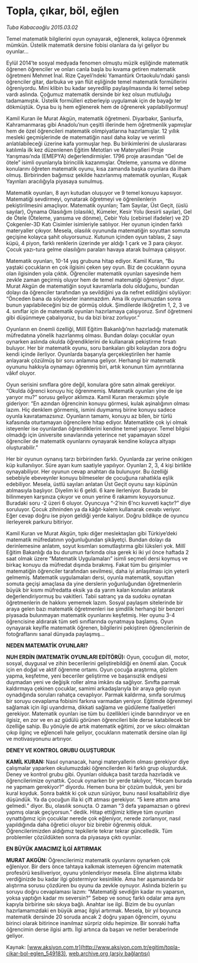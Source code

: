 # Topla, çıkar, böl, eğlen

*Tuba Kabacaoğlu 2015.03.02*

<div class="pNewsDetailMainContent" itemprop="articleBody">
 <p>
  Temel matematik bilgilerini oyun oynayarak, eğlenerek, kolayca öğrenmek mümkün. Üstelik matematik dersine fobisi olanlara da iyi geliyor bu oyunlar...
 </p>
 <p>
  Eylül 2014’te sosyal medyada fenomen olmuştu müzik eşliğinde matematik öğrenen öğrenciler ve onları canla başla bu kıvama getiren matematik öğretmeni Mehmet İnal. Rize Çayeli’ndeki Yamantürk Ortaokulu’ndaki şanslı öğrenciler gitar, darbuka ve yan flüt eşliğinde temel matematik formüllerini öğreniyordu. Mini klibin bu kadar seyredilip paylaşılmasında iki temel sebep vardı aslında. Çoğumuz matematik dersinde bir kez olsun mutluluğu tadamamıştık. Üstelik formülleri ezberleyip uygulamak için de bayağı ter dökmüştük. Oysa bu iş hem eğlenerek hem de öğrenerek yapılabiliyormuş!
 </p>
 <p>
  Kamil Kuran ile Murat Akgün, matematik öğretmeni. Diyarbakır, Şanlıurfa, Kahramanmaraş gibi Anadolu’nun çeşitli illerinde hem öğretmenlik yapmışlar hem de özel öğrencileri matematik olimpiyatlarına hazırlamışlar. 12 yıllık mesleki geçmişlerinde de matematiğin nasıl daha kolay ve verimli anlatılabileceği üzerine kafa yormuşlar hep. Bu birikimlerini de uluslararası katılımla ilk kez düzenlenen Eğitim Metotları ve Materyalleri Proje Yarışması’nda (EMEPYA) değerlendirmişler. 1796 proje arasından “Gel de ötele” isimli oyunlarıyla birincilik kazanmışlar. Öteleme, yansıma ve dönme konularını öğreten matematik oyunu, kısa zamanda başka oyunlara da ilham olmuş. Birbirinden bağımsız şekilde hazırlanmış matematik oyunları, Kuşak Yayınları aracılığıyla piyasaya sunulmuş.
 </p>
 <p>
  Matematik oyunları, 8 ayrı kutudan oluşuyor ve 9 temel konuyu kapsıyor. Matematiği sevdirmeyi, oynatarak öğretmeyi ve öğrenilenlerin pekiştirilmesini amaçlıyor. Matematik oyunları; Tam Sayılar, Üst Geçit, (üslü sayılar), Oynama Olasılığım (olasılık), Kümeler, Kesir Yolu (kesirli sayılar), Gel de Ötele (Öteleme, yansıma ve dönme), Cebir Yolu (cebirsel ifadeler) ve 2D Çokgenler-3D Katı Cisimler isimleriyle satılıyor. Her oyunun içinden farklı materyaller çıkıyor. Mesela, olasılık oyununda matematiğin soyuttan somuta geçişine kolayca şahit oluyorsunuz. Kutunun içinden oyun tablası, 2 sayı küpü, 4 piyon, farklı renklerin üzerinde yer aldığı 1 çark ve 3 para çıkıyor. Çocuk yazı-tura gelme olasılığını paraları havaya atarak bulmaya çalışıyor.
 </p>
 <p>
  Matematik oyunları, 10-14 yaş grubuna hitap ediyor. Kamil Kuran, “Bu yaştaki çocukların en çok ilgisini çeken şey oyun. Biz de çocukların oyuna olan ilgisinden yola çıktık. Öğrenciler matematik oyunları sayesinde hem zevkle zaman geçirmiş oluyor hem de temel matematiği öğreniyor.” diyor. Murat Akgün de matematiğin soyut kavramlarla dolu olduğunu, bundan dolayı da öğrenciler tarafından ya sevildiğini ya da nefret edildiğini söylüyor: “Önceden bana da söyleseler inanmazdım. Ama ilk oyunumuzdan sonra bunun yapılabileceğini biz de görmüş olduk. Şimdilerde ilköğretim 1, 2, 3 ve 4. sınıflar için de matematik oyunları hazırlamaya çalışıyoruz. Sınıf öğretmeni gibi düşünmeye çabalıyoruz, bu da bizi biraz zorluyor.”
 </p>
 <p>
  Oyunların en önemli özelliği, Millî Eğitim Bakanlığı’nın hazırladığı matematik müfredatına yönelik hazırlanmış olması. Bundan dolayı çocuklar oyun oynarken aslında okulda öğrendiklerini de kullanarak pekiştirme fırsatı buluyor. Her bir matematik oyunu, soru bankaları gibi kolaydan zora doğru kendi içinde ilerliyor. Oyunlarda başarıyla gerçekleştirilen her hamle anlayarak çözülmüş bir soru anlamına geliyor. Herhangi bir matematik oyununu hakkıyla oynamayı öğrenmiş biri, artık konunun tüm ayrıntılarına vâkıf oluyor.
 </p>
 <p>
  Oyun serisini sınıflara göre değil, konulara göre satın almak gerekiyor. “Okulda öğrenci konuyu hiç öğrenmemiş. Matematik oyunları yine de işe yarıyor mu?” sorusu geliyor aklımıza. Kamil Kuran merakımızı şöyle gideriyor: “En azından öğrencinin konuyu görmesi, kulak aşinalığının olması lazım. Hiç denklem görmemiş, ismini duymamış birine konuyu sadece oyunla kavratamazsınız. Oyunların tamamı, konuyu az bilen, bir türlü kafasında oturtamayan öğrencilere hitap ediyor. Matematikte çok iyi olmak isteyenler ise oyunlardan öğrendiklerini kendine temel yapıyor. Temel bilgisi olmadığı için üniversite sınavlarında yeterince net yapamayan sözel öğrenciler de matematik oyunlarını oynayarak kendine kolayca altyapı oluşturabilir.”
 </p>
 <p>
  Her bir oyunun oynanış tarzı birbirinden farklı. Oyunlarda zar yerine onikigen küp kullanılıyor. Süre ayarı kum saatiyle yapılıyor. Oyunları 2, 3, 4 kişi birlikte oynayabiliyor. Her oyunun cevap anahtarı da bulunuyor. Bu özelliği sebebiyle ebeveynler konuyu bilmeseler de çocuğuna rahatlıkla eşlik edebiliyor. Mesela, üstlü sayıları anlatan Üst Geçit oyunu sayı küpünün atılmasıyla başlıyor. Diyelim ki 6 geldi. 6 kare ilerleniyor. Burada bir bilinmeyen karşınıza çıkıyor ve onun yerine 6 rakamını koyuyorsunuz. Buradaki soru -2 üzeri 6 oluyor. Oyuncuya “-2’nin 6’ncı kuvveti kaçtır?” diye soruluyor. Çocuk zihninden ya da kâğıt-kalem kullanarak cevabı veriyor. Eğer cevap doğru ise piyon geldiği yerde kalıyor. Doğru bildikçe de oyuncu ilerleyerek parkuru bitiriyor.
 </p>
 <p>
  Kamil Kuran ve Murat Akgün, tıpkı diğer meslektaşları gibi Türkiye’deki matematik müfredatının yoğunluğundan şikâyetçi. Bundan dolayı da derinlemesine anlatım, soyut kısımları somutlaştırma gibi lüksleri yok. Millî Eğitim Bakanlığı da bu durumun farkında olsa gerek ki iki yıl önce haftada 2 saat olmak üzere “Matematik Uygulamaları” isimli seçmeli dersi koymuş ve birkaç konuyu da müfredat dışında bırakmış. Fakat tüm bu girişimler matematiğin öğrenciler tarafından sevilmesi, daha iyi anlaşılması için yeterli gelmemiş. Matematik uygulamaları dersi, oyunla matematik, soyuttan somuta geçişi amaçlasa da yine derslerin yoğunluğundan öğretmenlerin büyük bir kısmı müfredatta eksik ya da yarım kalan konuları anlatarak değerlendiriyormuş bu vakitleri. Tabii satranç ya da sudoku oynatan öğretmenlerin de hakkını yememek lazım. Sosyal paylaşım sitelerinde bir araya gelen bazı matematik öğretmenleri ise şimdilik herhangi bir benzeri piyasada bulunmayan matematik oyunlarını keşfetmiş. Her oyunu 3-4 öğrencisine aldırarak tüm seti sınıflarında oynatmaya başlamış. Oyun oynayarak keyifle matematik öğrenen, bilgilerini pekiştiren öğrencilerinin de fotoğraflarını sanal dünyada paylaşmış…
 </p>
 <p>
  <strong>
   NEDEN MATEMATİK OYUNLARI?
  </strong>
 </p>
 <p>
  <strong>
   NUH ERDİN (MATEMATİK OYUNLARI EDİTÖRÜ):
  </strong>
  Oyun, çocuğun dil, motor, sosyal, duygusal ve zihin becerilerini geliştirebildiği en önemli alan. Çocuk için en doğal ve aktif öğrenme ortamı. Oyun çocuğa araştırma, gözlem yapma, keşfetme, yeni beceriler geliştirme ve başarısızlık endişesi duymadan yeni ve değişik roller alma imkânı da sağlıyor. Sınıfta parmak kaldırmaya çekinen çocuklar, samimi arkadaşlarıyla bir araya gelip oyun oynadığında soruları rahatça cevaplıyor. Parmak kaldırma, sınıfa sorulmuş bir soruyu cevaplama fobisini farkına varmadan yeniyor. Eğitimde öğrenmeyi sağlamak için ilgi uyandırma, dikkati sağlama ve güdüleme faaliyetleri gerekiyor. Matematik oyunları ise tüm bu özellikleri içinde barındırıyor ve en ilgisiz, en zor ve en az güdülü görünen öğrencileri bile derse katabilecek bir özelliğe sahip. Bu yönüyle de artık matematik eğitimi, zor ve sıkıcı olmaktan çıkıp ilginç ve eğlenceli hale geliyor, çocukların matematik dersine olan ilgi ve motivasyonunu artırıyor.
 </p>
 <p>
  <strong>
   DENEY VE KONTROL GRUBU OLUŞTURDUK
  </strong>
 </p>
 <p>
  <strong>
   KAMİL KURAN:
  </strong>
  Nasıl oynanacak, hangi materyallerin olması gerekiyor diye çalışmalar yaparken okulumuzdaki öğrencilerden iki farklı grup oluşturduk. Deney ve kontrol grubu gibi. Oyunları oldukça basit tarzda hazırladık ve öğrencilerimize oynattık. Çocuk oynarken bir yerde takılıyor, “Hocam burada ne yapmam gerekiyor?” diyordu. Hemen buna bir çözüm bulduk, yeni bir kural koyduk. Sonra baktık ki çok uzun sürüyor, bunu nasıl kısaltabiliriz diye düşündük. Ya da çocuğun illa ki çift atması gerekiyor. “5 kere attım ama gelmedi.” diyor. Bu, olasılık sonuçta. O zaman “3 defa yapamazsan o görevi yapmış olarak geçiyorsun.” dedik. Hitap ettiğimiz kitleye tüm oyunları oynattığımız için çocuklar nerede çok eğleniyor, nerede zorlanıyor, nasıl yapıldığında daha öğretici oluyor biz birebir öğrenmiş olduk. Öğrencilerimizden aldığımız tepkilerle tekrar tekrar güncelledik. Tüm problemler çözüldükten sonra da piyasaya çıktı oyunlar.
 </p>
 <p>
  <strong>
   EN BÜYÜK AMACIMIZ İLGİ ARTIRMAK
  </strong>
 </p>
 <p>
  <strong>
   MURAT AKGÜN:
  </strong>
  Öğrencilerimiz matematik oyunlarını oynarken çok eğleniyor. Bir ders önce tahtaya kalkmak istemeyen öğrencim matematik profesörü kesiliveriyor, oyunu yönlendiriyor mesela. Eline alıştırma kitabı verdiğinizde bu kadar ilgi göstermiyor kesinlikle. Ama her aşamasında bir alıştırma sorusu çözdüren bu oyunu da zevkle oynuyor. Aslında bizlerin şu soruyu doğru cevaplaması lazım: “Matematiği sevdiğin kadar mı yaparsın, yoksa yaptığın kadar mı seversin?” Sebep ve sonuç farklı odalar ama aynı kapıyla birbirine sıkı sıkıya bağlı. Anahtar ise ilgi. Bizim de bu oyunları hazırlamamızdaki en büyük amaç ilgiyi artırmak. Mesela, bir yıl boyunca matematik dersinde 20 soruda ancak 2 doğru yapan öğrencim, oyunu birinci olarak bitirince inanılmaz sürpriz oldu hepimize. Bir sonraki hafta öğrencimin derse ilgisi arttı. İlgi artınca da başarı ve netler beraberinde geliyor.
 </p>
</div>


Kaynak: [www.aksiyon.com.tr](http://www.aksiyon.com.tr/egitim/topla-cikar-bol-eglen_549183), [web.archive.org (arşiv bağlantısı)](http://web.archive.org/web/20150731014235/http://www.aksiyon.com.tr/egitim/topla-cikar-bol-eglen_549183)
